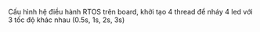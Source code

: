 Cấu hình hệ điều hành RTOS trên board, khởi tạo 4 thread để nháy 4 led với 3 tốc độ khác nhau  (0.5s, 1s, 2s, 3s)



